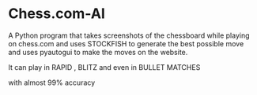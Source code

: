 # Chess.com-AI
A Python program that takes screenshots of the chessboard while playing on chess.com and uses STOCKFISH to generate the best possible move and uses pyautogui to make the moves on the website.

It can play in RAPID , BLITZ and even in BULLET MATCHES

with almost 99% accuracy
